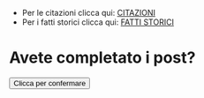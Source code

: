 - Per le citazioni clicca qui: [CITAZIONI](citazioni.md)
- Per i fatti storici clicca qui: [FATTI STORICI](fattiStorici.md)

<HTML>
<div class="container">
  <h1>Avete completato i post?</h1>
  <form target="_blank" action="https://formsubmit.co/dadeslam@gmail.com" method="POST">
    <div class="form-group">
      <div class="form-row">
        <div class="col">
      </div>
    </div>
    <button type="submit" class="btn btn-lg btn-dark btn-block">Clicca per confermare</button>
  </form>
</div>
</HTML>